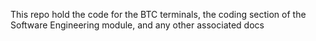 This repo hold the code for the BTC terminals, the coding section of the Software Engineering module, and any other associated docs
